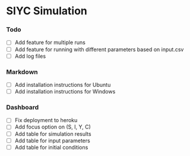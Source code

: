 # SIYC Simulation

### Todo
- [ ] Add feature for multiple runs  
- [ ] Add feature for running with different parameters based on input.csv
- [ ] Add log files

### Markdown
- [ ] Add installation instructions for Ubuntu
- [ ] Add installation instructions for Windows

### Dashboard
- [ ] Fix deployment to heroku
- [ ] Add focus option on (S, I, Y, C)
- [ ] Add table for simulation results
- [ ] Add table for input parameters
- [ ] Add table for initial conditions
